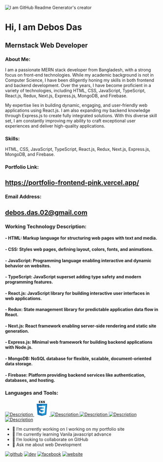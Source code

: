 ![I am GitHub Readme Generator's creator](https://i.ibb.co.com/ck7Cyky/Gemini-Generated-Image-jg3udujg3udujg3u.jpg)
# Hi, I am Debos Das
## Mernstack Web Developer

### About Me:
I am a passionate MERN stack developer from Bangladesh, with a strong focus on front-end technologies. While my academic background is not in Computer Science, I have been diligently honing my skills in both frontend and backend development. Over the years, I have become proficient in a variety of technologies, including HTML, CSS, JavaScript, TypeScript, React.js, Redux, Next.js, Express.js, MongoDB, and Firebase.

My expertise lies in building dynamic, engaging, and user-friendly web applications using React.js. I am also expanding my backend knowledge through Express.js to create fully integrated solutions. With this diverse skill set, I am constantly improving my ability to craft exceptional user experiences and deliver high-quality applications.
### Skills:
 HTML, CSS, JavaScript, TypeScript, React.js, Redux, Next.js, Express.js, MongoDB, and Firebase.

### Portfolio Link: 
## https://portfolio-frontend-pink.vercel.app/

### Email Address:
## debos.das.02@gmail.com
### Working Technology Description:
#### - HTML: Markup language for structuring web pages with text and media.
#### - CSS: Styles web pages, defining layout, colors, fonts, and animations.
#### - JavaScript: Programming language enabling interactive and dynamic behavior on websites.
#### - TypeScript: JavaScript superset adding type safety and modern programming features.
#### - React.js: JavaScript library for building interactive user interfaces in web applications.
#### - Redux: State management library for predictable application data flow in React.
#### - Next.js: React framework enabling server-side rendering and static site generation.
#### - Express.js: Minimal web framework for building backend applications with Node.js.
#### - MongoDB: NoSQL database for flexible, scalable, document-oriented data storage.
#### - Firebase: Platform providing backend services like authentication, databases, and hosting.
 
### Languages and Tools:

 <a href="https://getbootstrap.com/">
  <img src="https://i.ibb.co.com/1LHmX0F/bootstrap-logo-shadow.png" alt="Description" width="50" />
</a>
 <a href="https://www.w3schools.com/css/">
  <img src="https://raw.githubusercontent.com/devicons/devicon/master/icons/css3/css3-original-wordmark.svg" alt="Description" width="50" />
</a>
 <a href="https://react.dev/">
  <img src="https://miro.medium.com/v2/resize:fit:522/0*Hdm7hBTZ-hKlbtlV.png" alt="Description" width="100" />
</a>
 <a href="https://www.mongodb.com/products/platform/atlas-database">
  <img src="https://miro.medium.com/v2/resize:fit:1200/1*QJnvahq_EBdUGjYQUYrhvA.png" alt="Description" width="100" />
</a>
 <a href="https://www.postman.com/">
  <img src="https://encrypted-tbn0.gstatic.com/images?q=tbn:ANd9GcRZjpc8p2A_15IZEEmE34SH9RFUgf75zegFbg&s" alt="Description" width="100" />
</a>
 <a href="https://www.mysql.com/">
  <img src="https://upload.wikimedia.org/wikipedia/labs/8/8e/Mysql_logo.png" alt="Description" width="50" />
</a> 

- 🔭 I’m currently working on I working on my portfolio site 
- 🌱 I’m currently learning Vanila javascript advance 
- 👯 I’m looking to collaborate on GitHub 
- 💬 Ask me about web Development 


[<img src='https://cdn.jsdelivr.net/npm/simple-icons@3.0.1/icons/github.svg' alt='github' height='40'>](https://github.com/https://github.com/Debos602)  [<img src='https://cdn.jsdelivr.net/npm/simple-icons@3.0.1/icons/dev-dot-to.svg' alt='dev' height='40'>](https://dev.to/https://dev.to/debos_das_9a77be9788e2d6e)  [<img src='https://cdn.jsdelivr.net/npm/simple-icons@3.0.1/icons/facebook.svg' alt='facebook' height='40'>](https://www.facebook.com/https://www.facebook.com/debos.das.02)  [<img src='https://cdn.jsdelivr.net/npm/simple-icons@3.0.1/icons/icloud.svg' alt='website' height='40'>](https://portfolio-frontend-pink.vercel.app/)  



